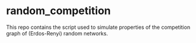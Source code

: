 # random_competition

This repo contains the script used to simulate properties of the competition graph of (Erdos-Renyi) random networks.
